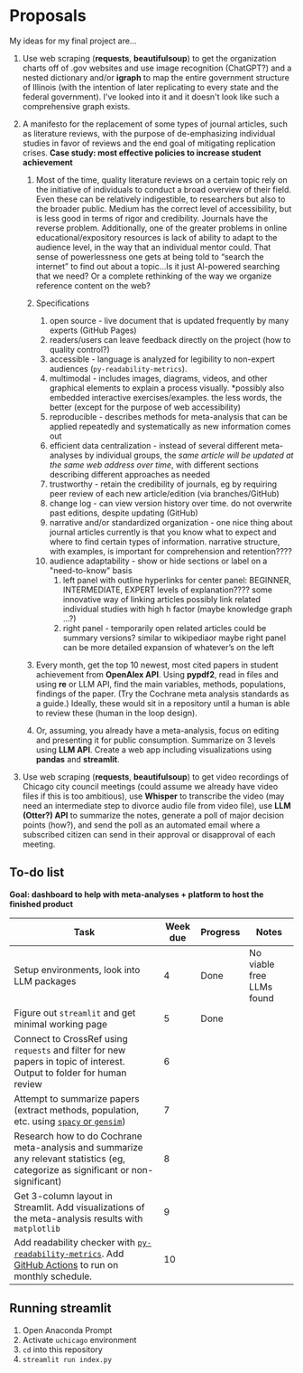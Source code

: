 # Proposals
My ideas for my final project are...

1.  Use web scraping (**requests**, **beautifulsoup**) to get the organization charts off of .gov websites and use image recognition (ChatGPT?) and a nested dictionary and/or **igraph** to map the entire government structure of Illinois (with the intention of later replicating to every state and the federal government). I've looked into it and it doesn't look like such a comprehensive graph exists.
2. A manifesto for the replacement of some types of journal articles, such as literature reviews, with the purpose of de-emphasizing individual studies in favor of reviews and the end goal of mitigating replication crises. **Case study: most effective policies to increase student achievement**
   1. Most of the time, quality literature reviews on a certain topic rely on the initiative of individuals to conduct a broad overview of their field. Even these can be relatively indigestible, to researchers but also to the broader public. Medium has the correct level of accessibility, but is less good in terms of rigor and credibility. Journals have the reverse problem. Additionally, one of the greater problems in online educational/expository resources is lack of ability to adapt to the audience level, in the way that an individual mentor could. That sense of powerlessness one gets at being told to “search the internet” to find out about a topic…Is it just AI-powered searching that we need? Or a complete rethinking of the way we organize reference content on the web?
   2. Specifications
      1. open source - live document that is updated frequently by many experts (GitHub Pages)
      2. readers/users can leave feedback directly on the project (how to quality control?)
      3. accessible - language is analyzed for legibility to non-expert audiences (`py-readability-metrics`). 
      4. multimodal - includes images, diagrams, videos, and other graphical elements to explain a process visually. *possibly also embedded interactive exercises/examples. the less words, the better (except for the purpose of web accessibility)
      5. reproducible - describes methods for meta-analysis that can be applied repeatedly and systematically as new information comes out
      6. efficient data centralization - instead of several different meta-analyses by individual groups, the *same article will be updated at the same web address over time*, with different sections describing different approaches as needed
      7. trustworthy - retain the credibility of journals, eg by requiring peer review of each new article/edition (via branches/GitHub)
      8. change log - can view version history over time. do not overwrite past editions, despite updating (GitHub)
      9. narrative and/or standardized organization - one nice thing about journal articles currently is that you know what to expect and where to find certain types of information. narrative structure, with examples, is important for comprehension and retention???? 
      10. audience adaptability - show or hide sections or label on a "need-to-know" basis
          1. left panel with outline hyperlinks for center panel: BEGINNER, INTERMEDIATE, EXPERT levels of explanation???? some innovative way of linking articles possibly link related individual studies with high h factor (maybe knowledge graph ...?) 
          2. right panel - temporarily open related articles could be summary versions? similar to wikipediaor maybe right panel can be more detailed expansion of whatever’s on the left

   3.  Every month, get the top 10 newest, most cited papers in student achievement from **OpenAlex API**. Using **pypdf2**, read in files and using **re** or LLM API, find the main variables, methods, populations, findings of the paper. (Try the Cochrane meta analysis standards as a guide.) Ideally, these would sit in a repository until a human is able to review these (human in the loop design). 
   4. Or, assuming, you already have a meta-analysis, focus on editing and presenting it for public consumption. Summarize on 3 levels using **LLM API**. Create a web app including visualizations using **pandas** and **streamlit**.


3. Use web scraping (**requests**, **beautifulsoup**) to get video recordings of Chicago city council meetings (could assume we already have video files if this is too ambitious), use **Whisper** to transcribe the video (may need an intermediate step to divorce audio file from video file), use **LLM (Otter?) API** to summarize the notes, generate a poll of major decision points (how?), and send the poll as an automated email where a subscribed citizen can send in their approval or disapproval of each meeting.

## To-do list

**Goal: dashboard to help with meta-analyses + platform to host the finished product**

| Task                                                         | Week due | Progress | Notes                     |
| ------------------------------------------------------------ | -------- | -------- | ------------------------- |
| Setup environments, look into LLM packages                   | 4        | Done     | No viable free LLMs found |
| Figure out `streamlit` and get minimal working page          | 5        | Done     |                           |
| Connect to CrossRef using `requests` and filter for new papers in topic of interest. Output to folder for human review | 6        |          |                           |
| Attempt to summarize papers (extract methods, population, etc. using [`spacy` or `gensim`](https://www.turing.com/kb/5-powerful-text-summarization-techniques-in-python)) | 7        |          |                           |
| Research how to do Cochrane meta-analysis and summarize any relevant statistics (eg, categorize as significant or non-significant) | 8        |          |                           |
| Get 3-column layout in Streamlit. Add visualizations of the meta-analysis results with `matplotlib` | 9        |          |                           |
| Add readability checker with [`py-readability-metrics`](https://levelup.gitconnected.com/determine-the-reading-level-of-a-text-with-python-d2f9dccee6bf). Add [GitHub Actions](https://jasonet.co/posts/scheduled-actions/) to run on monthly schedule. | 10       |          |                           |

## Running streamlit

1. Open Anaconda Prompt
2. Activate `uchicago` environment
3.  `cd` into this repository 
4. `streamlit run index.py`
